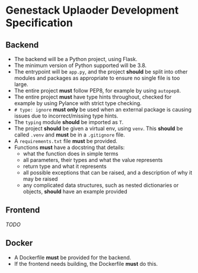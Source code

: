 # Genestack Uplaoder Development Specification

## Backend

- The backend will be a Python project, using Flask.
- The minimum version of Python supported will be 3.8.
- The entrypoint will be `app.py`, and the project **should** be split into other modules and packages as appropriate to ensure no single file is too large.
- The entire project **must** follow PEP8, for example by using `autopep8`.
- The entire project **must** have type hints throughout, checked for example by using Pylance with strict type checking.
- `# type: ignore` **must only** be used when an external package is causing issues due to incorrect/missing type hints.
- The `typing` module **should** be imported as `T`.
- The project **should** be given a virtual env, using `venv`. This **should** be called `.venv` and **must** be in a `.gitignore` file.
- A `requirements.txt` file **must** be provided.
- Functions **must** have a docstring that details:
    - what the function does in simple terms
    - all parameters, their types and what the value represents
    - return type and what it represents
    - all possible exceptions that can be raised, and a description of why it may be raised
    - any complicated data structures, such as nested dictionaries or objects, **should** have an example provided

## Frontend

*TODO*

## Docker

- A Dockerfile **must** be provided for the backend.
- If the frontend needs building, the Dockerfile **must** do this.